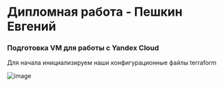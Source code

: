 # Дипломная работа - Пешкин Евгений

### Подготовка VM для работы с Yandex Cloud

Для начала инициализируем наши конфигурационные файлы terraform

![image](https://github.com/SoReX48/diplom/blob/main/images/1,png)

